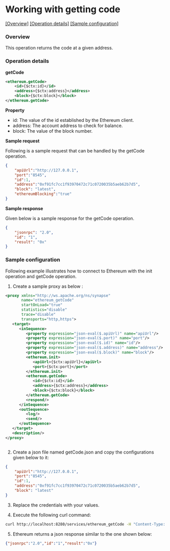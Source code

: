 # Working with getting code

[[Overview]](#overview)  [[Operation details]](#operation-details)  [[Sample configuration]](#sample-configuration)

### Overview

This operation returns the code at a given address.

### Operation details

**getCode**
```xml
<ethereum.getCode>
    <id>{$ctx:id}</id>
    <address>{$ctx:address}</address>
    <block>{$ctx:block}</block>
</ethereum.getCode>
```

**Property**
* id: The value of the id established by the Ethereum client.
* address: The account address to check for balance.
* block: The value of the block number.

**Sample request**

Following is a sample request that can be handled by the getCode operation.

```json
{
	"apiUrl":"http://127.0.0.1",
	"port":"8545",
	"id":1,
	"address":"0xf91fc7cc1f93970472c71c0720035b5aeb62b7d5",
	"block": "latest",
	"ethereumBlocking":"true"
}
```
**Sample response**

Given below is a sample response for the getCode operation.

```json
{
    "jsonrpc": "2.0",
    "id": "1",
    "result": "0x"
}
```

### Sample configuration

Following example illustrates how to connect to Ethereum with the init operation and getCode operation.

1. Create a sample proxy as below :

```xml
<proxy xmlns="http://ws.apache.org/ns/synapse"
       name="ethereum_getCode"
       startOnLoad="true"
       statistics="disable"
       trace="disable"
       transports="http,https">
   <target>
      <inSequence>
         <property expression="json-eval($.apiUrl)" name="apiUrl"/>
         <property expression="json-eval($.port)" name="port"/>
         <property expression="json-eval($.id)" name="id"/>
         <property expression="json-eval($.address)" name="address"/>
         <property expression="json-eval($.block)" name="block"/>
         <ethereum.init>
            <apiUrl>{$ctx:apiUrl}</apiUrl>
            <port>{$ctx:port}</port>
         </ethereum.init>
         <ethereum.getCode>
            <id>{$ctx:id}</id>
            <address>{$ctx:address}</address>
            <block>{$ctx:block}</block>
         </ethereum.getCode>
         <respond/>
      </inSequence>
      <outSequence>
         <log/>
         <send/>
      </outSequence>
   </target>
   <description/>
</proxy>



```

2. Create a json file named getCode.json and copy the configurations given below to it:

```json
{
	"apiUrl":"http://127.0.0.1",
	"port":"8545",
	"id":1,
	"address":"0xf91fc7cc1f93970472c71c0720035b5aeb62b7d5",
	"block": "latest"
}
```
3. Replace the credentials with your values.

4. Execute the following curl command:

```bash
curl http://localhost:8280/services/ethereum_getCode -H "Content-Type: application/json" -d @getCode.json
```
5. Ethereum returns a json response similar to the one shown below:

```json
{"jsonrpc":"2.0","id":"1","result":"0x"}
```
